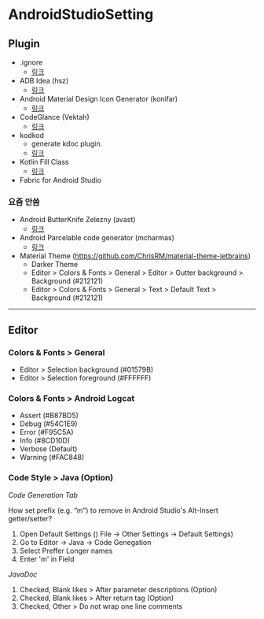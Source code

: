 # AndroidStudioSetting

## Plugin

- .ignore
  - [링크](https://github.com/hsz/idea-gitignore)
- ADB Idea (hsz)
  - [링크](https://github.com/pbreault/adb-idea)
- Android Material Design Icon Generator (konifar)
  - [링크](https://github.com/konifar/android-material-design-icon-generator-plugin)
- CodeGlance (Vektah)
  - [링크](https://github.com/Vektah/CodeGlance)
- kodkod
  - generate kdoc plugin.
  - [링크](https://github.com/siosio/kdoc-generator-intellij-plugin)
- Kotlin Fill Class
  - [링크](https://github.com/suusan2go/kotlin-fill-class)
- Fabric for Android Studio

### 요즘 안씀

- Android ButterKnife Zelezny (avast)
  - [링크](https://github.com/avast/android-butterknife-zelezny)
- Android Parcelable code generator (mcharmas)
  - [링크](https://github.com/mcharmas/android-parcelable-intellij-plugin)
- Material Theme (https://github.com/ChrisRM/material-theme-jetbrains)
   - Darker Theme
   - Editor > Colors & Fonts > General > Editor > Gutter background > Background (#212121)
   - Editor > Colors & Fonts > General > Text > Default Text > Background (#212121)

- - -

## Editor

### Colors & Fonts > General

- Editor > Selection background (#01579B)
- Editor > Selection foreground (#FFFFFF)

### Colors & Fonts > Android Logcat

- Assert (#B87BD5)
- Debug (#54C1E9)
- Error (#F95C5A)
- Info (#8CD10D)
- Verbose (Default)
- Warning (#FAC848)

### Code Style > Java (Option)

*Code Generation Tab*

How set prefix (e.g. “m”) to remove in Android Studio's Alt-Insert getter/setter?

1. Open Default Settings () File -> Other Settings -> Default Settings)
2. Go to Editor -> Java -> Code Genegation
3. Select Preffer Longer names
4. Enter 'm' in Field

*JavaDoc*

1. Checked, Blank likes > After parameter descriptions (Option)
2. Checked, Blank likes > After return tag (Option)
3. Checked, Other > Do not wrap one line comments
